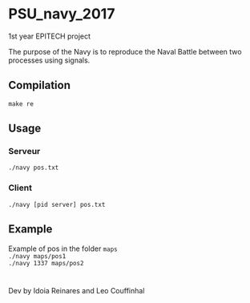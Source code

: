 # PSU_navy_2017
1st year EPITECH project

The purpose of the Navy is to reproduce the Naval Battle between two processes using signals.

## Compilation
`make re`

## Usage
### Serveur
`./navy pos.txt`

### Client
`./navy [pid server] pos.txt`

## Example
Example of pos in the folder `maps`<br />
`./navy maps/pos1`<br />
`./navy 1337 maps/pos2`

#

Dev by Idoia Reinares and Leo Couffinhal
